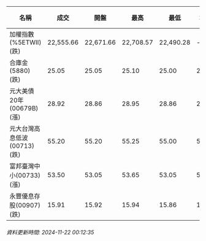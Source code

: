 | 名稱 | 成交 | 開盤 | 最高 | 最低 | 均價 | 成交金額(億) | 昨收 | 漲跌幅 | 漲跌 | 總量 | 昨量 | 振幅 |
| -------- | -------- | -------- | -------- |-------- | -------- | -------- |-------- |-------- |-------- | -------- | -------- |-------- |
|加權指數(%5ETWII) (跌)|22,555.66|22,671.66|22,708.57|22,490.28|-|3,493.25|22,688.36|0.58%|132.70|6,845,059|0|0.96%|
|合庫金(5880) (跌)|25.05|25.05|25.10|25.00|25.06|1.87|25.10|0.20%|0.05|7,460|8,489|0.40%|
|元大美債20年(00679B) (漲)|28.92|28.86|28.95|28.86|28.91|8.95|28.79|0.45%|0.13|30,945|59,693|0.31%|
|元大台灣高息低波(00713) (跌)|55.20|55.20|55.25|55.00|55.10|6.39|55.25|0.09%|0.05|11,590|9,623|0.45%|
|富邦臺灣中小(00733) (漲)|53.50|53.05|53.65|53.05|53.42|0.214|53.30|0.38%|0.20|401|429|1.13%|
|永豐優息存股(00907) (跌)|15.91|15.92|15.94|15.86|15.91|0.263|15.95|0.25%|0.04|1,650|2,543|0.50%|
###### 資料更新時間: 2024-11-22 00:12:35